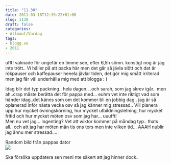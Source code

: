 ```yaml
---
title: "11.30"
date: 2011-03-18T12:39:22+01:00
slug: 1130
draft: false
categories:
- Allmänt/Vardag
tags:
- blogg.se
- 2011
---
```

ufft! vaknade för ungefär en timme sen, efter 6,5h sömn. konstigt nog är jag inte trött.. Vi håller på att packa här men det går så jävla slött och det är rökpauser och kaffepauser heeela jävlar tiden, det gör mig smått irriterad men jag får väl underhålla mig med att blogga : )  
  
Idag blir det typ packning.. hela dagen.. .och sarah, som jag skrev igår.. men ah..crap måste berätta det för pappa med... euhm vet inte riktigt vad som händer idag..det känns som om det kommer bli en jobbig dag.. jag är så oplanerad inför nästa vecka osv så jag känner mig stressad.. Vill planera upp hur mycket övningskörning, hur mycket utbildningsletning, hur mycket fritid och hur mycket möten osv som jag har... uuufft!  
Men nu vet jag... ingenting? Vet att wiktor kommer på måndag typ.. thats all.. och att jag har möten mån tis ons tors men inte vilken tid... AAAH nublir jag ännu mer stressad....  
  
Random bild från pappas dator  
![](/assets/images/blogg.se/badsanta_138209190.jpg)  
  
Ska försöka uppdatera sen meni nte säkert att jag hinner dock..